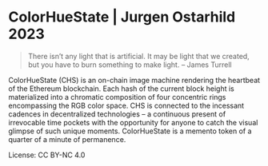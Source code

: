 # ColorHueState | Jurgen Ostarhild 2023

> There isn’t any light that is artificial. It may be light 
> that we created, but you have to burn something to make light.
– James Turrell


ColorHueState (CHS) is an on-chain image machine rendering the heartbeat of the Ethereum blockchain. Each hash of the current block height is materialized into a chromatic composition of four concentric rings encompassing the RGB color space. CHS is connected to the incessant cadences in decentralized technologies – a continuous present of irrevocable time pockets with the opportunity for anyone to catch the visual glimpse of such unique moments. ColorHueState is a memento token of a quarter of a minute of permanence.

License: CC BY-NC 4.0

